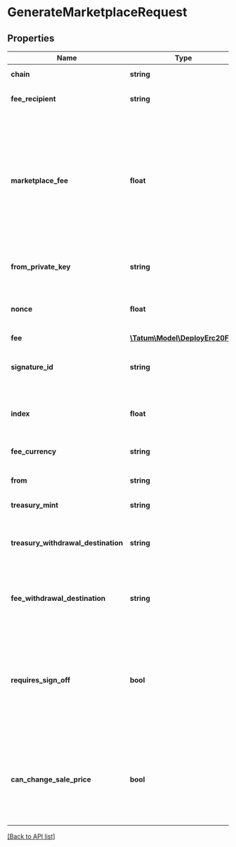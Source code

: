 # GenerateMarketplaceRequest

## Properties

Name | Type | Description | Notes
------------ | ------------- | ------------- | -------------
**chain** | **string** | Blockchain to work with. |
**fee_recipient** | **string** | Address of the recipient of the fee for the trade. |
**marketplace_fee** | **float** | The percentage of the amount that an NFT was sold for that will be sent to the marketplace as a fee. To set the fee to 1%, set this parameter to &lt;code&gt;100&lt;/code&gt;; to set 10%, set this parameter to &lt;code&gt;1000&lt;/code&gt;; to set 50%, set this parameter to &lt;code&gt;5000&lt;/code&gt;, and so on. |
**from_private_key** | **string** | The private key of the blockchain address from which the fee will be deducted |
**nonce** | **float** | The nonce to be set to the transaction; if not present, the last known nonce will be used | [optional]
**fee** | [**\Tatum\Model\DeployErc20Fee**](DeployErc20Fee.md) |  | [optional]
**signature_id** | **string** | The KMS identifier of the private key of the blockchain address from which the fee will be deducted |
**index** | **float** | If signatureId is mnemonic-based, this is the index to the specific address from that mnemonic. | [optional]
**fee_currency** | **string** | The currency in which the transaction fee will be paid |
**from** | **string** | The address that will be the owner of the marketplace |
**treasury_mint** | **string** | Address of a SPL token contract | [optional]
**treasury_withdrawal_destination** | **string** | The address that will be able to withdraw funds from the marketplace treasury account to own address | [optional]
**fee_withdrawal_destination** | **string** | The address that will be able to withdraw funds from the marketplace fee account to own address | [optional]
**requires_sign_off** | **bool** | Set to \&quot;false\&quot; if you do not want the marketplace to sign all operations related to the listings and sales; if not set, defaults to \&quot;true\&quot; (the marketplace must sign all the operations) | [optional]
**can_change_sale_price** | **bool** | Set to \&quot;true\&quot; to allow the marketplace to change the sale price that the seller intentionally set to 0; if not set, defaults to \&quot;false\&quot; (the marketplace cannot change the sale price) | [optional]

[[Back to API list]](../../README.md#api-endpoints)
